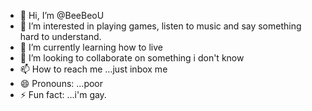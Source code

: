 - 👋 Hi, I’m @BeeBeoU
- 👀 I’m interested in playing games, listen to music and say something hard to understand.
- 🌱 I’m currently learning how to live
- 💞️ I’m looking to collaborate on something i don't know
- 📫 How to reach me ...just inbox me
- 😄 Pronouns: ...poor
- ⚡ Fun fact: ...i'm gay.

<!---
BeeBeoU/BeeBeoU is a ✨ special ✨ repository because its `README.md` (this file) appears on your GitHub profile.
You can click the Preview link to take a look at your changes.
--->
